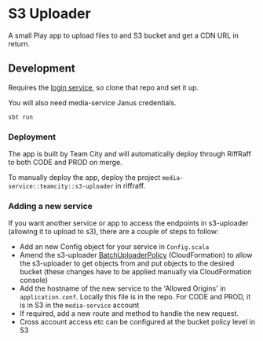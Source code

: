 # S3 Uploader

A small Play app to upload files to and S3 bucket and get a CDN URL in return.

## Development

Requires the [login service](https://github.com/guardian/login.gutools), so clone that repo and set it up.

You will also need media-service Janus credentials.

```
sbt run
``` 

### Deployment

The app is built by Team City and will automatically deploy through RiffRaff to both CODE and PROD on merge.

To manually deploy the app, deploy the project `media-service::teamcity::s3-uploader` in riffraff.

### Adding a new service
If you want another service or app to access the endpoints in s3-uploader (allowing it to upload to s3), there are a 
couple of steps to follow:
* Add an new Config object for your service in `Config.scala`
* Amend the s3-uploader [BatchUploaderPolicy](https://github.com/guardian/editorial-tools-platform/blob/master/cloudformation/media-service%20account/s3-uploader.yaml#L75) (CloudFormation) to allow the s3-uploader to get objects from and put objects to the desired bucket (these changes have to be applied manually via CloudFormation console)
* Add the hostname of the new service to the 'Allowed Origins' in `application.conf`. Locally this file is in the repo.
For CODE and PROD, it is in S3 in the `media-service` account
* If required, add a new route and method to handle the new request.
* Cross account access etc can be configured at the bucket policy level in S3
  

